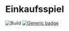 # Einkaufsspiel

![Build](https://github.com/MCTzOCK/EinkaufsSpiel/workflows/Java%20CI%20with%20Maven/badge.svg)
[![Generic badge](https://img.shields.io/badge/Copyright-Craftions-BLUE.svg)](https://shields.io/)
